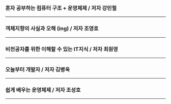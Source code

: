 ### 혼자 공부하는 컴퓨터 구조 + 운영체제 / 저자 강민철
____
### 객체지향의 사실과 오해 (ing) / 저자 조영호
____
### 비전공자를 위한 이해할 수 있는 IT지식 / 저자 최원영
____
### 오늘부터 개발자 / 저자 김병욱
___
### 쉽게 배우는 운영체제 / 저자 조성호
___